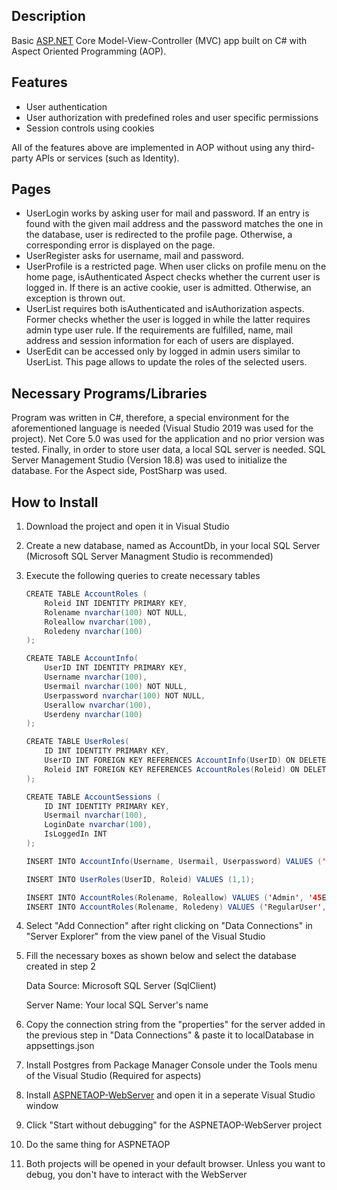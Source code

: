 ﻿## Description

Basic [ASP.NET](http://asp.net/) Core Model-View-Controller (MVC) app built on C# with Aspect Oriented Programming (AOP).

## Features

- User authentication
- User authorization with predefined roles and user specific permissions
- Session controls using cookies

All of the features above are implemented in AOP without using any third-party APIs or services (such as Identity).

## Pages

- UserLogin works by asking user for mail and password. If an entry is found with the given mail address and the password matches the one in the database, user is redirected to the profile page. Otherwise, a corresponding error is displayed on the page.
- UserRegister asks  for username, mail and password.
- UserProfile is a restricted page. When user clicks on profile menu on the home page, isAuthenticated Aspect checks whether the current user is logged in. If there is an active cookie, user is admitted. Otherwise, an exception is thrown out.
- UserList requires both isAuthenticated and isAuthorization aspects. Former checks whether the user is logged in while the latter requires admin type user rule. If the requirements are fulfilled, name, mail address and session information for each of users are displayed.
- UserEdit can be accessed only by logged in admin users similar to UserList. This page allows to update the roles of the selected users. 

## Necessary Programs/Libraries

Program was written in C#, therefore, a special environment for the aforementioned language is needed (Visual Studio 2019 was used for the project). Net Core 5.0 was used for the application and no prior version was tested. Finally, in order to store user data, a local SQL server is needed. SQL Server Management Studio (Version 18.8) was used to initialize the database. For the Aspect side, PostSharp was used. 

## How to Install

1. Download the project and open it in Visual Studio 
2. Create a new database, named as AccountDb, in your local SQL Server (Microsoft SQL Server Managment Studio is recommended)
3. Execute the following queries to create necessary tables

    ```java
    CREATE TABLE AccountRoles (
    	Roleid INT IDENTITY PRIMARY KEY,
    	Rolename nvarchar(100) NOT NULL,
    	Roleallow nvarchar(100), 
    	Roledeny nvarchar(100)
    );

    CREATE TABLE AccountInfo(
    	UserID INT IDENTITY PRIMARY KEY,
    	Username nvarchar(100),
    	Usermail nvarchar(100) NOT NULL, 
    	Userpassword nvarchar(100) NOT NULL,
    	Userallow nvarchar(100),
    	Userdeny nvarchar(100)
    );

    CREATE TABLE UserRoles(
    	ID INT IDENTITY PRIMARY KEY,
    	UserID INT FOREIGN KEY REFERENCES AccountInfo(UserID) ON DELETE CASCADE ON UPDATE CASCADE,
    	Roleid INT FOREIGN KEY REFERENCES AccountRoles(Roleid) ON DELETE CASCADE ON UPDATE CASCADE
    );

    CREATE TABLE AccountSessions (
    	ID INT IDENTITY PRIMARY KEY,
    	Usermail nvarchar(100),
    	LoginDate nvarchar(100),
    	IsLoggedIn INT
    );

    INSERT INTO AccountInfo(Username, Usermail, Userpassword) VALUES ('admin', 'admin@admin.com', 'admin');

    INSERT INTO UserRoles(UserID, Roleid) VALUES (1,1);

    INSERT INTO AccountRoles(Rolename, Roleallow) VALUES ('Admin', '45EADA4A-CFB8-46A9-8DDB-5A1ACCC89D2A');
    INSERT INTO AccountRoles(Rolename, Roledeny) VALUES ('RegularUser', '45EADA4A-CFB8-46A9-8DDB-5A1ACCC89D2A');
    ```
4. Select "Add Connection" after right clicking on "Data Connections" in "Server Explorer" from the view panel of the Visual Studio 
5. Fill the necessary boxes as shown below and select the database created in step 2

    Data Source: Microsoft SQL Server (SqlClient)

    Server Name: Your local SQL Server's name 

6. Copy the connection string from the "properties" for the server added in the previous step in "Data Connections" & paste it to localDatabase in appsettings.json
7. Install Postgres from Package Manager Console under the Tools menu of the Visual Studio (Required for aspects)
8. Install [ASPNETAOP-WebServer](https://github.com/cenkgokturk/ASPNET-CORE-MVC-WEB-SERVER) and open it in a seperate Visual Studio window 
9. Click "Start without debugging" for the ASPNETAOP-WebServer project
10. Do the same thing for ASPNETAOP
11. Both projects will be opened in your default browser. Unless you want to debug, you don't have to interact with the WebServer
